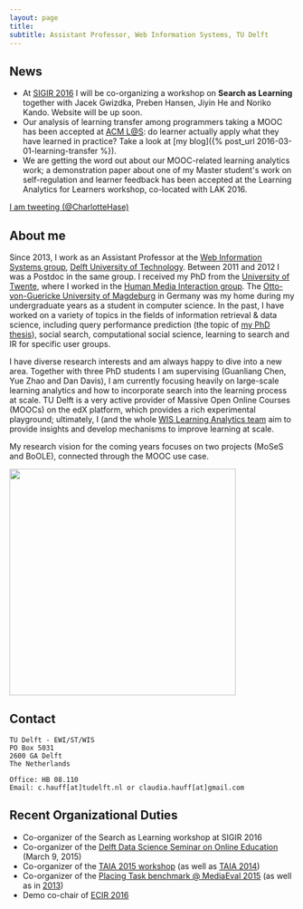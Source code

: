 ```yaml
---
layout: page
title:  
subtitle: Assistant Professor, Web Information Systems, TU Delft
---
```


## News

- At [SIGIR 2016](http://sigir.org/sigir2016/) I will be co-organizing a workshop on **Search as Learning** together with Jacek Gwizdka, Preben Hansen, Jiyin He and Noriko Kando. Website will be up soon.
- Our analysis of learning transfer among programmers taking a MOOC has been accepted at [ACM L@S](http://learningatscale.acm.org/las2016/): 
do learner actually apply what they have learned in practice? Take a look at [my blog]({% post_url 2016-03-01-learning-transfer %}).
- We are getting the word out about our MOOC-related learning analytics work; a demonstration paper 
about one of my Master student's work on self-regulation and learner feedback has been accepted at 
the Learning Analytics for Learners workshop, co-located with LAK 2016.

<p>
 <a class="twitter-timeline"
 href="https://twitter.com/CharlotteHase"
 data-widget-id="340639437736255489"
 data-chrome="nofooter noborders transparent" data-tweet-limit="3">I am tweeting (@CharlotteHase)</a>
 <script>
						!function(d, s, id) {
							var js, fjs = d.getElementsByTagName(s)[0], p = /^http:/
									.test(d.location) ? 'http' : 'https';
							if (!d.getElementById(id)) {
								js = d.createElement(s);
								js.id = id;
								js.src = p
										+ "://platform.twitter.com/widgets.js";
								fjs.parentNode.insertBefore(js, fjs);
							}
						}(document, "script", "twitter-wjs");
 </script>
</p>

## About me

Since 2013, I work as an Assistant Professor at the [Web Information Systems group](http://www.wis.ewi.tudelft.nl/),
 [Delft University of Technology](http://www.tudelft.nl/). Between 2011 and 2012 I was a Postdoc in the same group.
I received my PhD from the [University of Twente](https://www.utwente.nl/), where I worked in the 
[Human Media Interaction group](http://hmi.ewi.utwente.nl/). 
The [Otto-von-Guericke University of Magdeburg](https://www.uni-magdeburg.de/) in Germany was 
my home during my undergraduate years as a student in computer science.
In the past, I have worked on a variety of topics in the fields of information retrieval & data science, 
including query performance prediction (the topic of [my PhD thesis](../documents/publications/thesis.pdf)), 
social search, computational social science, 
learning to search and IR for specific user groups.

I have diverse research interests and am always happy to dive into a new area. Together with three PhD students 
I am supervising (Guanliang Chen, Yue Zhao and Dan Davis), I am currently focusing heavily on large-scale learning analytics 
and how to incorporate search into the learning process at scale. TU Delft is a very active provider of 
Massive Open Online Courses (MOOCs) on the edX platform, which provides a rich experimental playground; 
ultimately, I (and the whole [WIS Learning Analytics team](http://www.wis.ewi.tudelft.nl/projects/learning-analytics/) 
aim to provide insights and develop mechanisms to improve learning at scale.

My research vision for the coming years focuses on two projects (MoSeS and BoOLE), connected through the MOOC use case.

<img src="../img/vision.png" height="400px">

## Contact

```
TU Delft - EWI/ST/WIS
PO Box 5031
2600 GA Delft
The Netherlands

Office: HB 08.110
Email: c.hauff[at]tudelft.nl or claudia.hauff[at]gmail.com
```

## Recent Organizational Duties
- Co-organizer of the Search as Learning workshop at SIGIR 2016
- Co-organizer of the [Delft Data Science Seminar on Online Education](http://www.delftdatascience.tudelft.nl/about-dds/dds-online-education/) (March 9, 2015)
- Co-organizer of the [TAIA 2015 workshop](http://research.microsoft.com/en-us/people/milads/taia2015.aspx) (as well as [TAIA 2014](http://research.microsoft.com/en-us/people/milads/taia2014.aspx))
- Co-organizer of the [Placing Task benchmark @ MediaEval 2015](http://www.multimediaeval.org/mediaeval2015/placing2015/) (as well as in [2013](http://www.multimediaeval.org/mediaeval2013/placing2013/))
- Demo co-chair of [ECIR 2016](http://ecir2016.dei.unipd.it/)
